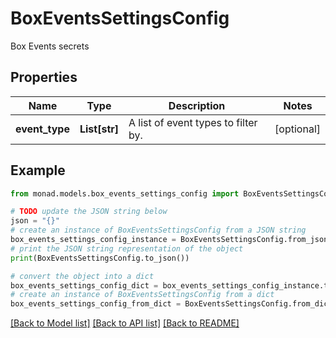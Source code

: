 # BoxEventsSettingsConfig

Box Events secrets

## Properties

Name | Type | Description | Notes
------------ | ------------- | ------------- | -------------
**event_type** | **List[str]** | A list of event types to filter by. | [optional] 

## Example

```python
from monad.models.box_events_settings_config import BoxEventsSettingsConfig

# TODO update the JSON string below
json = "{}"
# create an instance of BoxEventsSettingsConfig from a JSON string
box_events_settings_config_instance = BoxEventsSettingsConfig.from_json(json)
# print the JSON string representation of the object
print(BoxEventsSettingsConfig.to_json())

# convert the object into a dict
box_events_settings_config_dict = box_events_settings_config_instance.to_dict()
# create an instance of BoxEventsSettingsConfig from a dict
box_events_settings_config_from_dict = BoxEventsSettingsConfig.from_dict(box_events_settings_config_dict)
```
[[Back to Model list]](../README.md#documentation-for-models) [[Back to API list]](../README.md#documentation-for-api-endpoints) [[Back to README]](../README.md)


